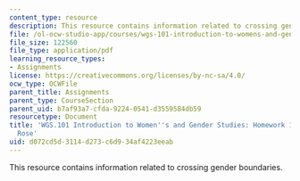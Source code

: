 ```yaml
---
content_type: resource
description: This resource contains information related to crossing gender boundaries.
file: /ol-ocw-studio-app/courses/wgs-101-introduction-to-womens-and-gender-studies-fall-2014/d072cd5d3114d273c6d934af4223eeab_MITWGS_101F14_Hwork12.pdf
file_size: 122560
file_type: application/pdf
learning_resource_types:
- Assignments
license: https://creativecommons.org/licenses/by-nc-sa/4.0/
ocw_type: OCWFile
parent_title: Assignments
parent_type: CourseSection
parent_uid: b7af93a7-cfda-9224-0541-d3559584db59
resourcetype: Document
title: 'WGS.101 Introduction to Women''s and Gender Studies: Homework 12 Ma Vie en
  Rose'
uid: d072cd5d-3114-d273-c6d9-34af4223eeab
---
```

This resource contains information related to crossing gender boundaries.